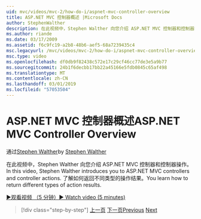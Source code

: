 ```yaml
---
uid: mvc/videos/mvc-2/how-do-i/aspnet-mvc-controller-overview
title: ASP.NET MVC 控制器概述 |Microsoft Docs
author: StephenWalther
description: 在此视频中，Stephen Walther 向您介绍 ASP.NET MVC 控制器和控制器操作。 了解如何返回不同类型的操作结果。
ms.author: riande
ms.date: 03/17/2009
ms.assetid: f6c9fc19-a2b8-48b6-aef5-68a7239435c4
msc.legacyurl: /mvc/videos/mvc-2/how-do-i/aspnet-mvc-controller-overview
msc.type: video
ms.openlocfilehash: df0db9f82438c572e17c29cf46cc77de3e5a9b77
ms.sourcegitcommit: 24b1f6decbb17bb22a45166e5fdb0845c65af498
ms.translationtype: MT
ms.contentlocale: zh-CN
ms.lasthandoff: 03/01/2019
ms.locfileid: "57053504"
---
```

<a name="aspnet-mvc-controller-overview"></a><span data-ttu-id="8e0c1-104">ASP.NET MVC 控制器概述</span><span class="sxs-lookup"><span data-stu-id="8e0c1-104">ASP.NET MVC Controller Overview</span></span>
====================
<span data-ttu-id="8e0c1-105">通过[Stephen Walther](https://github.com/StephenWalther)</span><span class="sxs-lookup"><span data-stu-id="8e0c1-105">by [Stephen Walther](https://github.com/StephenWalther)</span></span>

<span data-ttu-id="8e0c1-106">在此视频中，Stephen Walther 向您介绍 ASP.NET MVC 控制器和控制器操作。</span><span class="sxs-lookup"><span data-stu-id="8e0c1-106">In this video, Stephen Walther introduces you to ASP.NET MVC controllers and controller actions.</span></span> <span data-ttu-id="8e0c1-107">了解如何返回不同类型的操作结果。</span><span class="sxs-lookup"><span data-stu-id="8e0c1-107">You learn how to return different types of action results.</span></span>

[<span data-ttu-id="8e0c1-108">&#9654;观看视频 （5 分钟）</span><span class="sxs-lookup"><span data-stu-id="8e0c1-108">&#9654; Watch video (5 minutes)</span></span>](https://channel9.msdn.com/Blogs/ASP-NET-Site-Videos/aspnet-mvc-controller-overview)

> [!div class="step-by-step"]
> <span data-ttu-id="8e0c1-109">[上一页](understanding-models-views-and-controllers.md)
> [下一页](understanding-controllers-controller-actions-and-action-results.md)</span><span class="sxs-lookup"><span data-stu-id="8e0c1-109">[Previous](understanding-models-views-and-controllers.md)
[Next](understanding-controllers-controller-actions-and-action-results.md)</span></span>
